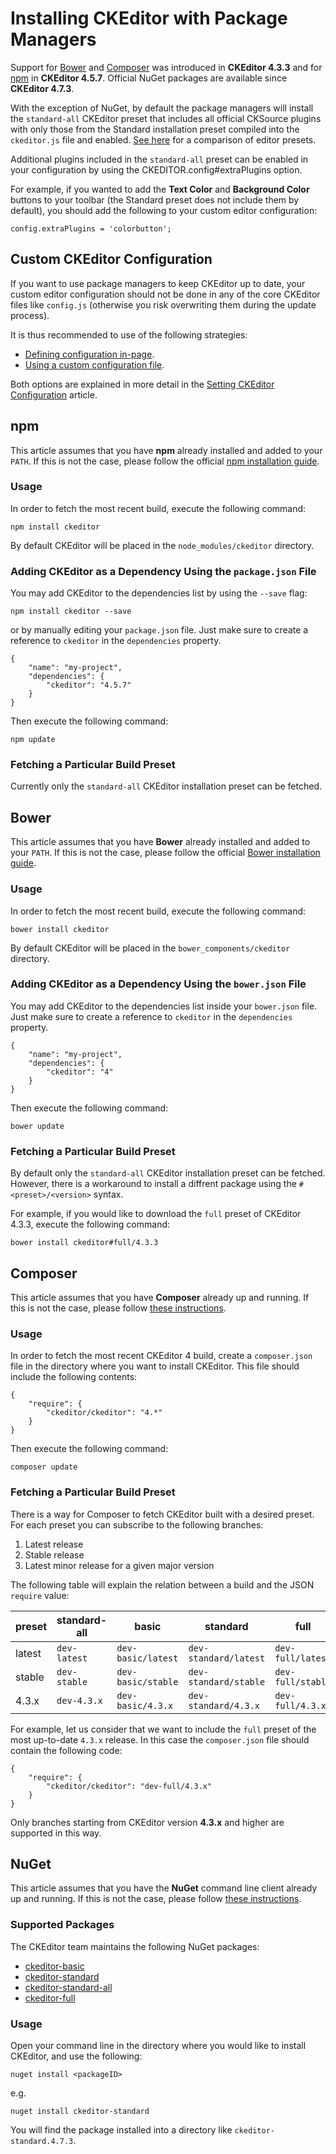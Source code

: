 <!--
Copyright (c) 2003-2017, CKSource - Frederico Knabben. All rights reserved.
For licensing, see LICENSE.md.
-->

# Installing CKEditor with Package Managers

<p class="requirements">
	Support for <a href="http://bower.io/">Bower</a> and <a href="https://getcomposer.org/">Composer</a> was introduced in <strong>CKEditor 4.3.3</strong> and for <a href="https://www.npmjs.com/">npm</a> in <strong>CKEditor 4.5.7</strong>. Official NuGet packages are available since <strong>CKEditor 4.7.3</strong>.
</p>

With the exception of NuGet, by default the package managers will install the `standard-all` CKEditor preset that includes all official CKSource plugins with only those from the Standard installation preset compiled into the `ckeditor.js` file and enabled. [See here](http://ckeditor.com/presets) for a comparison of editor presets.

Additional plugins included in the `standard-all` preset can be enabled in your configuration by using the CKEDITOR.config#extraPlugins option.

For example, if you wanted to add the **Text Color** and **Background Color** buttons to your toolbar (the Standard preset does not include them by default), you should add the following to your custom editor configuration:

	config.extraPlugins = 'colorbutton';

## Custom CKEditor Configuration

If you want to use package managers to keep CKEditor up to date, your custom editor configuration should not be done in any of the core CKEditor files like `config.js` (otherwise you risk overwriting them during the update process).

It is thus recommended to use of the following strategies:

* [Defining configuration in-page](#!/guide/dev_configuration-section-defining-configuration-in-page).
* [Using a custom configuration file](#!/guide/dev_configuration-section-using-a-custom-configuration-file).

Both options are explained in more detail in the [Setting CKEditor Configuration](#!/guide/dev_configuration) article.

## npm

This article assumes that you have **npm** already installed and added to your `PATH`. If this is not the case, please follow the official [npm installation guide](https://docs.npmjs.com/getting-started/installing-node).

### Usage

In order to fetch the most recent build, execute the following command:

	npm install ckeditor

By default CKEditor will be placed in the `node_modules/ckeditor` directory.

### Adding CKEditor as a Dependency Using the `package.json` File

You may add CKEditor to the dependencies list by using the `--save` flag:

    npm install ckeditor --save

or by manually editing your `package.json` file. Just make sure to create a reference to `ckeditor` in the `dependencies` property.

	{
		"name": "my-project",
		"dependencies": {
			"ckeditor": "4.5.7"
		}
	}

Then execute the following command:

	npm update

### Fetching a Particular Build Preset

Currently only the `standard-all` CKEditor installation preset can be fetched.

## Bower

This article assumes that you have **Bower** already installed and added to your `PATH`. If this is not the case, please follow the official [Bower installation guide](http://bower.io/#installing-bower).

### Usage

In order to fetch the most recent build, execute the following command:

	bower install ckeditor

By default CKEditor will be placed in the `bower_components/ckeditor` directory.

### Adding CKEditor as a Dependency Using the `bower.json` File

You may add CKEditor to the dependencies list inside your `bower.json` file. Just make sure to create a reference to `ckeditor` in the `dependencies` property.

	{
		"name": "my-project",
		"dependencies": {
			"ckeditor": "4"
		}
	}

Then execute the following command:

	bower update

### Fetching a Particular Build Preset

By default only the `standard-all` CKEditor installation preset can be fetched. However, there is a workaround to install a diffrent package using the `#<preset>/<version>` syntax.

For example, if you would like to download the `full` preset of CKEditor 4.3.3, execute the following command:

	bower install ckeditor#full/4.3.3

## Composer

This article assumes that you have **Composer** already up and running. If this is not the case, please follow [these instructions](https://getcomposer.org/download).

### Usage

In order to fetch the most recent CKEditor 4 build, create a `composer.json` file in the directory where you want to install CKEditor. This file should include the  following contents:

	{
		"require": {
			"ckeditor/ckeditor": "4.*"
		}
	}

Then execute the following command:

	composer update

### Fetching a Particular Build Preset

There is a way for Composer to fetch CKEditor built with a desired preset. For each preset you can subscribe to the following branches:

1. Latest release
2. Stable release
3. Latest minor release for a given major version

The following table will explain the relation between a build and the JSON `require` value:

preset | standard-all | basic | standard | full
 --- | --- | --- | --- | ---
latest | `dev-latest` | `dev-basic/latest` | `dev-standard/latest` | `dev-full/latest`
stable | `dev-stable` | `dev-basic/stable` | `dev-standard/stable` | `dev-full/stable`
4.3.x | `dev-4.3.x` | `dev-basic/4.3.x` | `dev-standard/4.3.x` | `dev-full/4.3.x`

For example, let us consider that we want to include the `full` preset of the most up-to-date `4.3.x` release. In this case the `composer.json` file should contain the following code:

	{
		"require": {
			"ckeditor/ckeditor": "dev-full/4.3.x"
		}
	}

<p class="tip">
	Only branches starting from CKEditor version <strong>4.3.x</strong> and higher are supported in this way.
</p>

## NuGet

This article assumes that you have the **NuGet** command line client already up and running. If this is not the case, please follow [these instructions](https://docs.microsoft.com/en-us/nuget/guides/install-nuget#nuget-cli).

### Supported Packages

The CKEditor team maintains the following NuGet packages:

* [ckeditor-basic](https://www.nuget.org/packages/ckeditor-basic)
* [ckeditor-standard](https://www.nuget.org/packages/ckeditor-standard)
* [ckeditor-standard-all](https://www.nuget.org/packages/ckeditor-standard-all)
* [ckeditor-full](https://www.nuget.org/packages/ckeditor-full)

### Usage

Open your command line in the directory where you would like to install CKEditor, and use the following:

	nuget install <packageID>

e.g.

	nuget install ckeditor-standard

You will find the package installed into a directory like `ckeditor-standard.4.7.3`.
